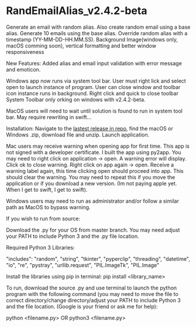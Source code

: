 # RandEmailAlias_v2.4.2-beta

Generate an email with random alias. Also create random email using a base alias. Generate 10 emails using the base alias. Override random alias with a timestamp (YY-MM-DD-HH.MM.SS). Background Image(windows only, macOS comming soon), vertical formatting and better window responsiveness

New Features:
Added alias and email input validation with error message and emoticon.

Windows app now runs via system tool bar. User must right lick and select open to launch instance of program. 
User can close window and toolbar icon instance runs in background. Right click and quick to close toolbar
System Toolbar only orking on windows with v2.4.2-beta.

MacOS users will need to wait until solution is found to run in system tool bar. May require rewriting in swift...

Installation: Navigate to the [lastest release in repo](https://github.com/JakeOrona/RandEmailAlias/releases), find the macOS or Windows .zip, download file and unzip. Launch application.

Mac users may receive warning when opening app for first time. This app is not signed with a developer certificate. I built the app using py2app. You may need to right click on application -> open. A warning error will display. Click ok to close warning. Right click on app again -> open. Receive a warning label again, this time clicking open should proceed into app. This should clear the warning. You may need to repeat this if you move the application or if you download a new version. (Im not paying apple yet. When I get to swift, I get to swift).

Windows users may need to run as administrator and/or follow a similar path as MacOS to bypass warning.

If you wish to run from source:

Download the .py for your OS from master branch. You may need adjust your PATH to include Python 3 and the .py file location.

Required Python 3 Libraries:

"includes": "random", "string", "tkinter", "pyperclip", "threading", "datetime", "io", "re", "pystray", "urllib.request", "PIL.ImageTk", "PIL.Image"

Install the libraries using pip in terminal: pip install <library_name>

To run, download the source .py and use terminal to launch the python program with the following command (you may need to move the file to correct directory/change directory/adjust your PATH to include Python 3 and the file location. (Google is your friend or ask me for help):

python <filename.py> OR python3 <filename.py>
